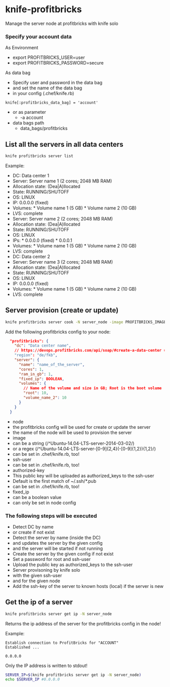 # knife-profitbricks
Manage the server node at profitbricks with knife solo

### Specify your account data
As Environment

 * export PROFITBRICKS_USER=user
 * export PROFITBRICKS_PASSWORD=secure

As data bag

 * Specify user and password in the data bag
 * and set the name of the data bag
  * in your config (.chef/knife.rb)

   ```
   knife[:profitbricks_data_bag] = 'account'
   ```

  * or as parameter
    * -a account
  * data bags path
    * data_bags/profitbricks

## List all the servers in all data centers

```bash
knife profitbricks server list
```

Example:

 * DC: Data center 1
  * Server: Server name 1 (2 cores; 2048 MB RAM)
   * Allocation state: (Dea|A)llocated
   * State: RUNNING/SHUTOFF
   * OS: LINUX
   * IP: 0.0.0.0 (fixed)
   * Volumes:
    * Volume name 1 (5 GB)
    * Volume name 2 (10 GB)
   * LVS: complete
  * Server: Server name 2 (2 cores; 2048 MB RAM)
   * Allocation state: (Dea|A)llocated
   * State: RUNNING/SHUTOFF
   * OS: LINUX
   * IPs:
    * 0.0.0.0 (fixed)
    * 0.0.0.1
   * Volumes:
    * Volume name 1 (5 GB)
    * Volume name 2 (10 GB)
   * LVS: complete
 * DC: Data center 2
  * Server: Server name 3 (2 cores; 2048 MB RAM)
   * Allocation state: (Dea|A)llocated
   * State: RUNNING/SHUTOFF
   * OS: LINUX
   * IP: 0.0.0.0 (fixed)
   * Volumes:
    * Volume name 1 (5 GB)
    * Volume name 2 (10 GB)
   * LVS: complete

## Server provision (create or update)

```bash
knife profitbricks server cook -N server_node -image PROFITBRICKS_IMAGE_NAME -u SSH_USER -authorized-key ~/.ssh/id_rsa.pub
```

Add the following profitbricks config to your node:

```json
  "profitbricks": {
    "dc": "Data center name",
    // https://devops.profitbricks.com/api/soap/#create-a-data-center => locations
    "region": "de/fkb", 
    "server": {
      "name": "name_of_the_server",
      "cores": 1,
      "ram_in_gb": 1,
      "fixed_ip": BOOLEAN,
      "volumes": {
        // Name of the volume and size in GB; Root is the boot volume
        "root": 10, 
        "volume_name_2": 10
      }
    }
  }
```

 * node
  * the profitbricks config will be used for create or update the server
  * the name of the node will be used to provision the server
 * image
  * can be a string (/^Ubuntu-14.04-LTS-server-2014-03-02/)
  * or a regex (/^Ubuntu-14.04-LTS-server-[0-9]{2,4}(-[0-9]{1,2}){1,2}/)
  * can be set in .chef/knife.rb, too!
 * ssh-user
  * can be set in .chef/knife.rb, too!
 * authorized-key
  * This public key will be uploaded as authorized_keys to the ssh-user
  * Default is the first match of ~/.ssh/*.pub
  * can be set in .chef/knife.rb, too!
 * fixed_ip
  * can be a boolean value
  * can only be set in node config

### The following steps will be executed

 * Detect DC by name
  * or create if not exist
 * Detect the server by name (inside the DC) 
  * and updates the server by the given config
  * and the server will be started if not running
 * Create the server by the given config if not exist
  * Set a password for root and ssh-user
  * Upload the public key as authorized_keys to the ssh-user
 * Server provisoning by knife solo
  * with the given ssh-user
  * and for the given node
 * Add the ssh-key of the server to known hosts (local) if the server is new

## Get the ip of a server

```bash
knife profitbricks server get ip -N server_node
```

Returns the ip address of the server for the profitbricks config in the node!

Example:

```
Establish connection to ProfitBricks for "ACCOUNT"
Established ...

0.0.0.0
```

Only the IP address is written to stdout!

```bash
SERVER_IP=$(knife profitbricks server get ip -N server_node)
echo $SERVER_IP #0.0.0.0
```
